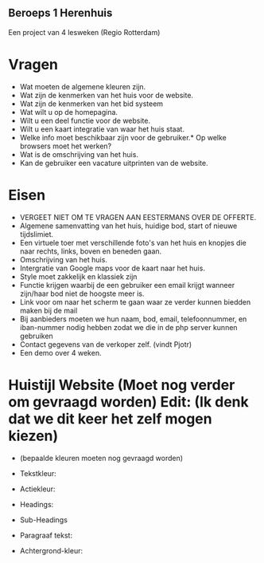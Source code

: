 ## Beroeps 1 Herenhuis
Een project van 4 lesweken (Regio Rotterdam)


# Vragen

*	Wat moeten de algemene kleuren zijn.
*	Wat zijn de kenmerken van het huis voor de website.
*	Wat zijn de kenmerken van het bid systeem
*	Wat wilt u op de homepagina.
*	Wilt u een deel functie voor de website.
*	Wilt u een kaart integratie van waar het huis staat.
*	Welke info moet beschikbaar zijn voor de gebruiker.*	Op welke browsers moet het werken?
*	Wat is de omschrijving van het huis.
*	Kan de gebruiker een vacature uitprinten van de website.

# Eisen

* VERGEET NIET OM TE VRAGEN AAN EESTERMANS OVER DE OFFERTE.
* Algemene samenvatting van het huis, huidige bod, start of nieuwe tijdslimiet.
* Een virtuele toer met verschillende foto's van het huis en knopjes die naar rechts, links, boven en beneden gaan.
* Omschrijving van het huis.
* Intergratie van Google maps voor de kaart naar het huis.
* Style moet zakkelijk en klassiek zijn
* Functie krijgen waarbij de een gebruiker een email krijgt wanneer zijn/haar bod niet de hoogste meer is.
* Link voor om naar het scherm te gaan waar ze verder kunnen biedden maken bij de mail
* Bij aanbieders moeten we hun naam, bod, email, telefoonnummer, en iban-nummer nodig hebben zodat we die in de php server kunnen         gebruiken
* Contact gegevens van de verkoper zelf. (vindt Pjotr)
* Een demo over 4 weken.
# Huistijl Website (Moet nog verder om gevraagd worden) Edit: (Ik denk dat we dit keer het zelf mogen kiezen)
* (bepaalde kleuren moeten nog gevraagd worden)
* Tekstkleur:
* Actiekleur:

* Headings: 

* Sub-Headings

* Paragraaf tekst:
  
 * Achtergrond-kleur:
